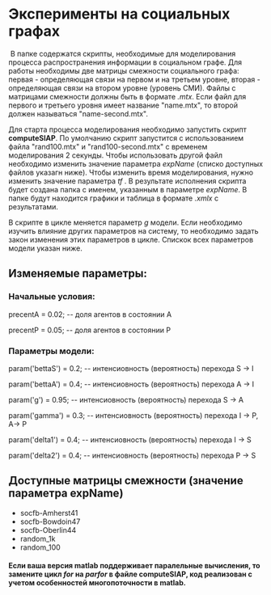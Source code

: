 # Эксперименты на социальных графах

 В папке содержатся скрипты, необходимые для моделирования процесса распространения информации в социальном графе.
Для работы необходимы две матрицы смежности социального графа: первая - определяющая связи на первом и на третьем
уровне, вторая - определяющая связи на втором уровне (уровень СМИ).
Файлы с матрицами смежности должны быть в формате *.mtx*. Если файл для первого и третьего уровня имеет название "name.mtx",
то второй должен называться "name-second.mtx".

Для старта процесса моделирования необходимо запустить скрипт **computeSIAP**. По умолчанию скрипт запустится с использованием
файла "rand100.mtx" и "rand100-second.mtx" с временем моделирования 2 секунды. 
Чтобы использовать другой файл необходимо изменить значение параметра *expName* (списко доступных файлов указагн ниже). Чтобы изменить время моделирования,
нужно изменить значение параметра *tf*
. В результате исполнения скрипта будет создана папка с именем, указанным в параметре *expName*. В папке будут находится
графики и таблица в формате *.xmlx* с результатами. 

В скрипте в цикле меняется параметр *g* модели. Если необходимо изучить влияние других параметров на систему,
то необходимо задать закон изменения этих параметров в цикле. Спискок всех параметров модели указан ниже. 




## Изменяемые параметры:

### Начальные условия:
precentA = 0.02; -- доля агентов в состоянии A

precentP = 0.05; -- доля агентов в состоянии Р

### Параметры модели:

param('bettaS') = 0.2; -- интенсиовность (вероятность) перехода S -> I

param('bettaA') = 0.4; -- интенсиовность (вероятность) перехода A -> I

param('g') = 0.95; -- интенсиовность (вероятность) перехода S -> A

param('gamma') = 0.3; -- интенсиовность (вероятность) перехода I -> P, A-> P

param('delta1') = 0.4; -- интенсиовность (вероятность) перехода I -> S

param('delta2') = 0.4; -- интенсиовность (вероятность) перехода P -> S

## Доступные матрицы смежности (значение параметра expName)

* socfb-Amherst41
* socfb-Bowdoin47
* socfb-Oberlin44
* random_1k
* random_100


#### Если ваша версия matlab поддерживает паралельные вычисления, то замените цикл *for* на *parfor* в файле **computeSIAP**, код реализован с учетом особенностей многопоточности в matlab.
